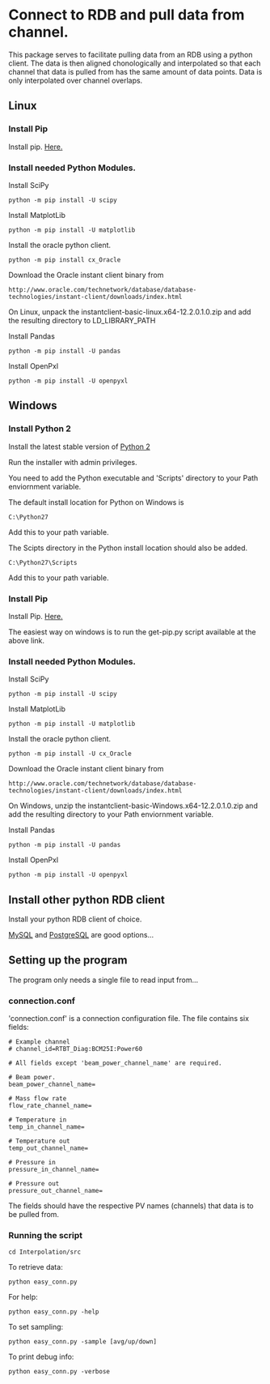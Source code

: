 # Connect to RDB and pull data from channel.

This package serves to facilitate pulling data from an RDB using a python client.
The data is then aligned chonologically and interpolated so that each channel that 
data is pulled from has the same amount of data points. Data is only interpolated
over channel overlaps.

## Linux

### Install Pip

Install pip. [Here.](https://pip.pypa.io/en/stable/installing/)

### Install needed Python Modules.

Install SciPy

    python -m pip install -U scipy

Install MatplotLib

    python -m pip install -U matplotlib

Install the oracle python client.

    python -m pip install cx_Oracle

Download the Oracle instant client binary from

    http://www.oracle.com/technetwork/database/database-technologies/instant-client/downloads/index.html

On Linux, unpack the instantclient-basic-linux.x64-12.2.0.1.0.zip
and add the resulting directory to LD_LIBRARY_PATH

Install Pandas

    python -m pip install -U pandas
    
Install OpenPxl

    python -m pip install -U openpyxl

## Windows

### Install Python 2

Install the latest stable version of [Python 2](https://www.python.org/downloads/windows/)

Run the installer with admin privileges.

You need to add the Python executable and 'Scripts' directory to your Path enviornment variable.

The default install location for Python on Windows is

    C:\Python27

Add this to your path variable.

The Scipts directory in the Python install location should also be added.

    C:\Python27\Scripts
    
Add this to your path variable.

### Install Pip

Install Pip. [Here.](https://pip.pypa.io/en/stable/installing/)

The easiest way on windows is to run the get-pip.py script available at the above link.

### Install needed Python Modules.

Install SciPy

    python -m pip install -U scipy

Install MatplotLib

    python -m pip install -U matplotlib

Install the oracle python client.

    python -m pip install -U cx_Oracle

Download the Oracle instant client binary from

    http://www.oracle.com/technetwork/database/database-technologies/instant-client/downloads/index.html

On Windows, unzip the instantclient-basic-Windows.x64-12.2.0.1.0.zip
and add the resulting directory to your Path enviornment variable.

Install Pandas

    python -m pip install -U pandas
    
Install OpenPxl

    python -m pip install -U openpyxl

## Install other python RDB client

Install your python RDB client of choice.

[MySQL](https://pypi.org/project/MySQL-python/) and [PostgreSQL](https://wiki.postgresql.org/wiki/Python) are good options...

## Setting up the program

The program only needs a single file to read input from...

### connection.conf

'connection.conf' is a connection configuration file. The file contains six fields:
    
    # Example channel
    # channel_id=RTBT_Diag:BCM25I:Power60

    # All fields except 'beam_power_channel_name' are required.
    
    # Beam power.
    beam_power_channel_name=
    
    # Mass flow rate
    flow_rate_channel_name=

    # Temperature in
    temp_in_channel_name=

    # Temperature out
    temp_out_channel_name=

    # Pressure in
    pressure_in_channel_name=

    # Pressure out
    pressure_out_channel_name=

The fields should have the respective PV names (channels) that data is to be pulled from.

### Running the script

    cd Interpolation/src

To retrieve data:

    python easy_conn.py

For help:

    python easy_conn.py -help

To set sampling:

    python easy_conn.py -sample [avg/up/down]
    
To print debug info:

    python easy_conn.py -verbose

